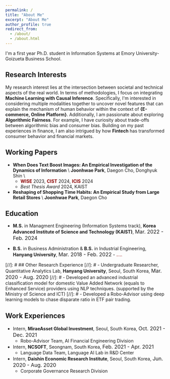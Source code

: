 ```yaml
---
permalink: /
title: "About Me"
excerpt: "About Me"
author_profile: true
redirect_from:
  - /about/
  - /about.html
---
```

I'm a first year Ph.D. student in Information Systems at Emory University-Goizueta Business School.


## Research Interests
My research interest lies at the intersection between societal and technical aspects of the real world. In terms of methodologies, I focus on integrating **Machine Learning with Causal Inference**. Specifically, I'm interested in considering multiple modalities together to uncover novel features that can explain the mechanism of human behavior within the context of **{E-commerce, Online Platform}**. Additionally, I am passionate about exploring  **Algorithmic Fairness**. For example, I have curiosity about trade-offs between algorithmic bias and consumer bias. Building on my past experiences in finance, I am also intrigued by how **Fintech** has transformed consumer behavior and financial markets.


## Working Papers
- **When Does Text Boost Images: An Empirical Investigation of the Dynamics of Information** \\
**Joonhwae Park**, Daegon Cho, Donghyuk Shin \\
  - <span style="color:darkred">**WISE**</span> 2023, <span style="color:darkred">**CIST**</span> 2024, <span style="color:darkred">**ICIS**</span> 2024
  - *Best Thesis Award* 2024, KAIST
- **Reshaping of Shopping Time Habits: An Empirical Study from Large Retail Stores** \\
**Joonhwae Park**, Daegon Cho


## Education
- **M.S.** in Managment Engineering (Information Systems track), **Korea Advanced Institute of Science and Technology (KAIST)**, <font size="3">Mar. 2022 - Feb. 2024</font> <font size="3.5"></font>

- **B.S.** in Business Administration & **B.S.** in Industrial Engineering, **Hanyang University**, <font size="3">Mar. 2018 - Feb. 2022</font> - <span style="color:darkred;font-size:3;">(*Cum Laude*)</span>


[//]: #  ## Other Research Experience
[//]: # - Undergraduate Researcher, Quantitative Analytics Lab, **Hanyang University**, Seoul, South Korea, <font size="3">Mar. 2020 - Aug. 2020</font>
[//]: #   - Developed an advanced industrial classification model for domestic Value Added Network (equals to Enhanced Service) providers using NLP techniques. (supported by the Ministry of Science and ICT)
[//]: #  - Developed a Robo-Advisor using deep learning models to chase disparate ratio in ETF pair trading.

## Work Experiences
- Intern, **MiraeAsset Global Investment**, Seoul, South Korea, <font size="3">Oct. 2021 - Dec. 2021</font>
  - Robo-Advisor Team, AI Financial Engineering Division
- Intern, **NCSOFT**, Seongnam, South Korea, <font size="3">Feb. 2021 - Apr. 2021</font>
  - Language Data Team, Language AI Lab in R&D Center
- Intern, **Daishin Economic Research Institute**, Seoul, South Korea, <font size="3">Jun. 2020 - Aug. 2020</font>
  - Corporate Governance Research Division




